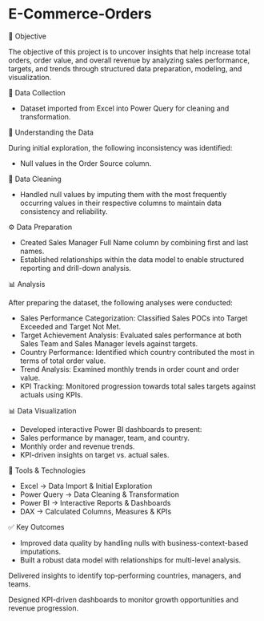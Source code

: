 # E-Commerce-Orders

📌 Objective

The objective of this project is to uncover insights that help increase total orders, order value, and overall revenue by analyzing sales performance, targets, and trends through structured data preparation, modeling, and visualization.

📂 Data Collection

 - Dataset imported from Excel into Power Query for cleaning and transformation.

🔎 Understanding the Data

During initial exploration, the following inconsistency was identified:

 - Null values in the Order Source column.

🧹 Data Cleaning

 - Handled null values by imputing them with the most frequently occurring values in their respective columns to maintain data consistency and reliability.

⚙️ Data Preparation

 - Created Sales Manager Full Name column by combining first and last names.
 - Established relationships within the data model to enable structured reporting and drill-down analysis.

📊 Analysis

After preparing the dataset, the following analyses were conducted:

 - Sales Performance Categorization: Classified Sales POCs into Target Exceeded and Target Not Met.
 - Target Achievement Analysis: Evaluated sales performance at both Sales Team and Sales Manager levels against targets.
 - Country Performance: Identified which country contributed the most in terms of total order value.
 - Trend Analysis: Examined monthly trends in order count and order value.
 - KPI Tracking: Monitored progression towards total sales targets against actuals using KPIs.

📊 Data Visualization

 - Developed interactive Power BI dashboards to present:
 - Sales performance by manager, team, and country.
 - Monthly order and revenue trends.
 - KPI-driven insights on target vs. actual sales.

🚀 Tools & Technologies

 - Excel → Data Import & Initial Exploration
 - Power Query → Data Cleaning & Transformation
 - Power BI → Interactive Reports & Dashboards
 - DAX → Calculated Columns, Measures & KPIs

✅ Key Outcomes

 - Improved data quality by handling nulls with business-context-based imputations.
 - Built a robust data model with relationships for multi-level analysis.

Delivered insights to identify top-performing countries, managers, and teams.

Designed KPI-driven dashboards to monitor growth opportunities and revenue progression.
